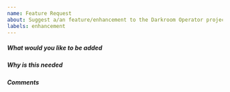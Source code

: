 ```yaml
---
name: Feature Request
about: Suggest a/an feature/enhancement to the Darkroom Operator project
labels: enhancement
---
```


<!-- Please only use this template for submitting feature/enhancement requests -->

##### What would you like to be added
<!-- Describe as precisely as possible how this feature/enhancement should work from the user perspective. What should be changed, etc. -->

##### Why is this needed

##### Comments
<!-- Any additional related comments that might help. Drawings/mockups would be extremely helpful (if required). -->
